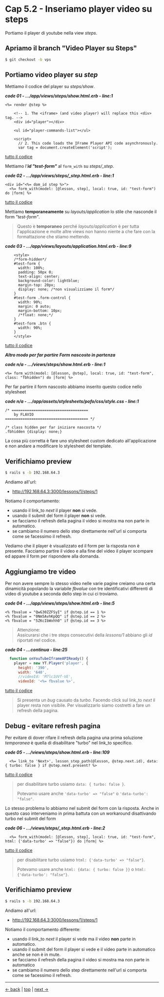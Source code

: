 # <a name="top"></a> Cap 5.2 - Inseriamo player video su steps

Portiamo il player di youtube nella view *steps*.



## Apriamo il branch "Video Player su Steps"

```bash
$ git checkout -b vps
```



## Portiamo video player su *step*

Mettiamo il codice del player su *steps/show*.

***code 01 - .../app/views/steps/show.html.erb - line:1***

```html+erb
<%= render @step %>

    <!-- 1. The <iframe> (and video player) will replace this <div> tag. -->
    <div id="player"></div>

    <ul id="player-commands-list"></ul>

    <script>
      // 2. This code loads the IFrame Player API code asynchronously.
      var tag = document.createElement('script');
```

[tutto il codice](https://github.com/flaviobordonidev/leanpubabrandnewcms/blob/master/56-ubuntudream/05-steps-show_video_with_events/02_01-views-steps-show.html.erb)

Mettiamo l'***id "test-form"*** al `form_with` su *steps/_step*.

***code 02 - .../app/views/steps/_step.html.erb - line:1***

```html+erb
<div id="<%= dom_id step %>">
  <%= form_with(model: [@lesson, step], local: true, id: "test-form") do |form| %>
```

[tutto il codice](https://github.com/flaviobordonidev/leanpubabrandnewcms/blob/master/56-ubuntudream/05-steps-show_video_with_events/02_02-views-steps-_step.html.erb)

Mettiamo **temporaneamente** su *layouts/application* lo stile che nasconde il form *"test-form"*.

> Questo è **temporaneo** perché *layouts/application* è per tutta l'applicazione e molte altre views non hanno niente a che fare con la formattazione che stiamo mettendo.

***code 03 - .../app/views/layouts/application.html.erb - line:9***

```html+erb
    <style>
    /*form-hidden*/
    #test-form {
      width: 100%;
      padding: 50px 0;
      text-align: center;
      background-color: lightblue;
      margin-top: 20px;
      display: none; /*non visualizziamo il form*/
    }
    #test-form .form-control {
      width: 90%;
      margin: 0 auto;
      margin-bottom: 10px;
      /*float: none;*/
    }
    #test-form .btn {
      width: 90%;
    }
    </style>
```

[tutto il codice](https://github.com/flaviobordonidev/leanpubabrandnewcms/blob/master/56-ubuntudream/05-steps-show_video_with_events/02_03-views-layouts-application.html.erb)


***Altro modo per far partire Form nascosto in partenza***

***code n/a - .../views/steps/show.html.erb - line:1***

```
<%= form_with(model: [@lesson, @step], local: true, id: "test-form", class: "fbhidden") do |form| %>
```

Per far partire il form nascosto abbiamo inserito questo codice nello stylesheet

***code n/a - .../app/assets/stylesheets/pofo/css/style.css - line:1***

```
/* ===================================
    by FLAVIO
====================================== */

/* class hidden per far iniziare nascosta */
.fbhidden {display: none;}
```

La cosa più corretta è fare uno stylesheet custom dedicato all'applicazione e non andare a modificare lo stylesheet del template.



## Verifichiamo preview

```bash
$ rails s -b 192.168.64.3
```

Andiamo all'url:

- http://192.168.64.3:3000/lessons/1/steps/1


Notiamo il comportamento:

- usando il link_to *next* il player **non** si vede.
- usando il submit del form il player **non** si vede.
- se facciamo il refresh della pagina il video si mostra ma non parte in automatico.
- se cambiamo il numero dello step direttamente nell'url si comporta come se facessimo il refresh.

Vediamo che il player è visualizzato ed il form per la risposta non è presente.
Facciamo partire il video e alla fine del video il player scompare ed appare il form per rispondere alla domanda.



## Aggiungiamo tre video

Per non avere sempre lo stesso video nelle varie pagine creiamo una certa dinamicità popolando la variabile *fbvalue* con tre identificativi differenti di video di youtube a seconda dello step in cui ci troviamo.

***code 04 - .../app/views/steps/show.html.erb - line:5***

```html+erb
<% fbvalue = "QwG30ZZFSyI" if @step.id == 1 %>
<% fbvalue = "0Nm5AvhKpQQ" if @step.id == 2 %>
<% fbvalue = "5ZKcIbWxhh0" if @step.id == 3 %>
```

> Attenzione: <br/>
> Assicurarsi che i tre steps consecutivi della *lessons/1* abbiano gli *id* riportati nel codice.



***code 04 - ...continua - line:25***

```javascript
  function onYouTubeIframeAPIReady() {
    player = new YT.Player('player', {
      height: '390',
      width: '640',
      //videoId: 'M7lc1UVf-VE',
      videoId: '<%= fbvalue %>',
```

[tutto il codice](https://github.com/flaviobordonidev/leanpubabrandnewcms/blob/master/56-ubuntudream/05-steps-show_video_with_events/02_04-views-steps-show.html.erb)


> Si presenta un *bug* causato da *turbo*. Facendo click sul link_to *next* il player resta non visibile.
> Per visualizzarlo siamo costretti a fare un refresh della pagina.



## Debug - evitare refresh pagina

Per evitare di dover rifare il refresh della pagina una prima soluzione *temporanea* è quella di disabilitare "turbo" nel link_to specifico.

***code 05 - .../views/steps/show.html.erb - line:109***

```
  <%= link_to 'Next>', lesson_step_path(@lesson, @step.next.id), data: { turbo: false } if @step.next.present? %>
```

[tutto il codice](https://github.com/flaviobordonidev/leanpubabrandnewcms/blob/master/56-ubuntudream/05-steps-show_video_with_events/02_04-views-steps-show.html.erb)

> per disabilitare turbo usiamo `data: { turbo: false }`.
>
> Potevamo usare anche `'data-turbo' => "false"` o `'data-turbo': "false"`.

Lo stesso problema lo abbiamo nel submit del form con la risposta.
Anche in questo caso interveniamo in prima battuta con un workaround disattivando turbo nel submit del form

***code 06 - .../views/steps/_step.html.erb - line:2***

```
  <%= form_with(model: [@lesson, step], local: true, id: "test-form", html: {'data-turbo' => "false"}) do |form| %>
```

[tutto il codice](https://github.com/flaviobordonidev/leanpubabrandnewcms/blob/master/56-ubuntudream/05-steps-show_video_with_events/02_04-views-steps-show.html.erb)

> per disabilitare turbo usiamo `html: {'data-turbo' => "false"}`.
>
> Potevamo usare anche `html: {data: { turbo: false }}` o `html: {'data-turbo': "false"}`.



## Verifichiamo preview


```bash
$ rails s -b 192.168.64.3
```

Andiamo all'url:

- http://192.168.64.3:3000/lessons/1/steps/1


Notiamo il comportamento differente:

- usando il link_to *next* il player si vede ma il video **non** parte in automatico.
- usando il submit del form il player si vede e il video parte in automatico anche se non è in mute.
- se facciamo il refresh della pagina il video si mostra ma non parte in automatico
- se cambiamo il numero dello step direttamente nell'url si comporta come se facessimo il refresh.




---

[<- back](https://github.com/flaviobordonidev/leanpubabrandnewcms/blob/master/56-ubuntudream/05-steps-show_video_with_events/01_00-mockups_youtube_player-it.md)
 | [top](#top) |
[next ->](https://github.com/flaviobordonidev/leanpubabrandnewcms/blob/master/56-ubuntudream/05-steps-show_video_with_events/03_00-dynamic_video-it.md)
